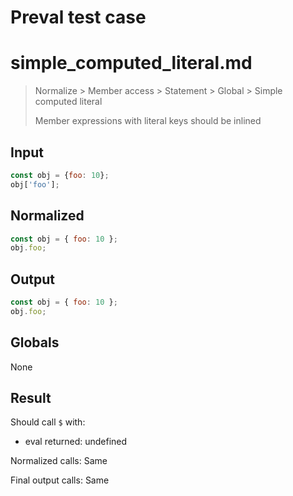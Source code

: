 # Preval test case

# simple_computed_literal.md

> Normalize > Member access > Statement > Global > Simple computed literal
>
> Member expressions with literal keys should be inlined

## Input

`````js filename=intro
const obj = {foo: 10};
obj['foo'];
`````

## Normalized

`````js filename=intro
const obj = { foo: 10 };
obj.foo;
`````

## Output

`````js filename=intro
const obj = { foo: 10 };
obj.foo;
`````

## Globals

None

## Result

Should call `$` with:
 - eval returned: undefined

Normalized calls: Same

Final output calls: Same
